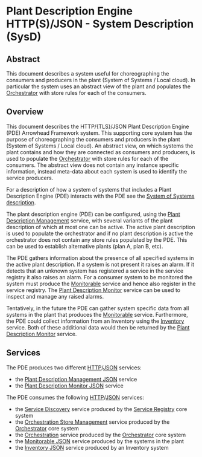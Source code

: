 # Plant Description Engine HTTP(S)/JSON - System Description (SysD)

## Abstract
This document describes a system useful for choreographing the consumers and producers in the plant (System of Systems / Local cloud).
In particular the system uses an abstract view of the plant and populates the [Orchestrator] with store rules for each of the consumers.

## Overview

This document describes the HTTP/{TLS}/JSON Plant Description Engine (PDE) Arrowhead Framework system.
This supporting core system has the purpose of choreographing the consumers and producers in the plant (System of Systems / Local cloud).
An abstract view, on which systems the plant contains and how they are connected as consumers and producers, is used to populate the [Orchestrator] with store rules for each of the consumers. The abstract view does not contain any instance specific information, instead meta-data about each system is used to identify the service producers.

For a description of how a system of systems that includes a Plant Description Engine (PDE) interacts with the PDE see the [System of Systems description]. 

The plant description engine (PDE) can be configured, using the [Plant Description Management] service, with several variants of the plant description of which at most one can be active.
The active plant description is used to populate the orchestrator and if no plant description is active the orchestrator does not contain any store rules populated by the PDE. This can be used to establish alternative plants (plan A, plan B, etc).

The PDE gathers information about the presence of all specified systems in the active plant description. If a system is not present it raises an alarm. If it detects that an unknown system has registered a service in the service registry it also raises an alarm. For a consumer system to be monitored the system must produce the [Monitorable] service and hence also register in the service registry. The [Plant Description Monitor] service can be used to inspect and manage any raised alarms.

Tentatively, in the future the PDE can gather system specific data from all systems in the plant that produces the [Monitorable] service. Furthermore, the PDE could collect information from an Inventory using the [Inventory] service. Both of these additional data would then be returned by the [Plant Description Monitor] service. 

## Services

The PDE produces two different [HTTP]/[JSON] services:
 + the [Plant Description Management JSON] service
 + the [Plant Description Monitor JSON] service
 
The PDE consumes the following [HTTP]/[JSON] services:
 + the [Service Discovery] service produced by the [Service Registry] core system
 + the [Orchestration Store Management] service produced by the [Orchestrator] core system
 + the [Orchestration] service produced by the [Orchestrator] core system
 + the [Monitorable JSON] service produced by the systems in the plant
 + the [Inventory JSON] service produced by an Inventory system
    
  

[HTTP]:https://doi.org/10.17487/RFC7230
[Inventory]:inventory-sd.md
[Inventory JSON]:inventory-idd-http-json.md
[JSON]:https://doi.org/10.17487/RFC7159
[Monitorable]:monitorable-sd.md
[Monitorable JSON]:monitorable-idd-http-json.md
[Orchestrator]:../../README.md#orchestrator
[Orchestration]:../../README.md#orchestrator
[Orchestration Store Management]:../../README.md#orchestrator
[Plant Description Monitor]:plant-description-monitor-sd.md
[Plant Description Monitor JSON]:plant-description-monitor-idd-http-json.md
[Plant Description Management]:plant-description-management-sd.md
[Plant Description Management JSON]:plant-description-management-idd-http-json.md
[Service Discovery]:../../README.md#serviceregistry_usecases
[Service Registry]:../../README.md#serviceregistry
[System of Systems description]:plant-description-sosd.md